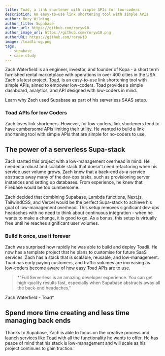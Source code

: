 ```yaml
---
title: Toad, a link shortener with simple APIs for low-coders 
description: An easy-to-use link shortening tool with simple APIs
author: Rory Wilding
author_title: Supabase
author_url: https://github.com/roryw10
author_image_url: https://github.com/roryw10.png
authorURL: https://github.com/roryw10
image: /toadli-og.png
tags:
  - supabase
  - case-study
---
```


Zach Waterfield is an engineer, investor, and founder of Kopa - a short term furnished rental marketplace with operations in over 400 cities in the USA. Zach's latest project, [Toad](https://toadli.co/), is an easy-to-use link shortening tool with simple APIs, aimed to empower low-coders. Toad provides a simple dashboard, analytics, and API designed with low-coders in mind.

Learn why Zach used Supabase as part of his serverless SAAS setup.

### Toad APIs for low Coders

Zach loves link shorteners. However, for low-coders, link shorteners tend to have cumbersome APIs limiting their utility. He wanted to build a link shortening tool with simple APIs that are simple for no-coders to use.

## **The power of a serverless Supa-stack**

Zach started this project with a low-management overhead in mind. He needed a robust and scalable stack that doesn't need refactoring when his service user volume grows. Zach knew that a back-end as-a-service abstracts away many of the dev-ops tasks, such as provisioning server instances and setting up databases. From experience, he knew that Firebase would be too cumbersome.

Zach decided that combining Supabase, Lambda functions, Next.js, TailwindCSS, and Vercel would be the perfect Supa-stack to achieve his goal of low-management overhead. This setup removes significant dev-ops headaches with no need to think about continuous integration - when he wants to make a change, it is good to go. As a bonus, this setup is virtually free until he reaches significant user volumes.

### Build it once, use it forever

Zach was surprised how rapidly he was able to build and deploy Toadli. He now has a template project that he plans to customise for future SaaS services. Zach has a stack that is scalable, reusable, and low-management. Toad has early paying customers, and traffic volumes are increasing as low-coders become aware of how easy Toad APIs are to use.

> \*"Full Serverless is an amazing developer experience. You can get high-quality results fast, especially when Supabase abstracts away all the back-end headaches."

Zach Waterfield - Toad\*

## Spend more time creating and less time managing back ends

Thanks to Supabase, Zach is able to focus on the creative process and launch services like [Toad](https://toadli.co/) with all the functionality he wants to offer. He has peace of mind that his stack is low-management and will scale as his project continues to gain traction.
